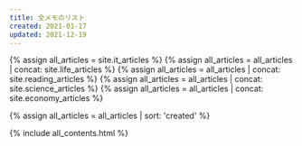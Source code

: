 ```yaml
---
title: 全メモのリスト
created: 2021-01-17
updated: 2021-12-19
---
```

{% assign all_articles = site.it_articles %}
{% assign all_articles = all_articles | concat: site.life_articles %}
{% assign all_articles = all_articles | concat: site.reading_articles %}
{% assign all_articles = all_articles | concat: site.science_articles %}
{% assign all_articles = all_articles | concat: site.economy_articles %}

{% assign all_articles = all_articles | sort: 'created' %}

{% include all_contents.html %}

